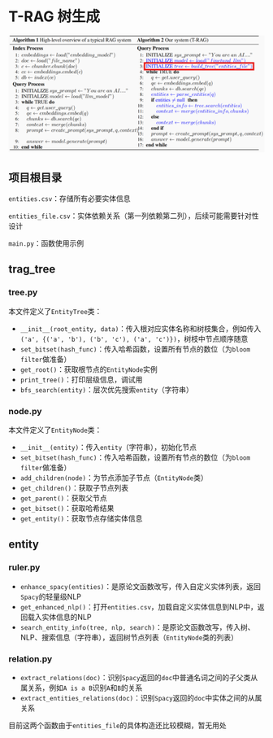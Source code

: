 # T-RAG 树生成

![](./asset/1.png)

## 项目根目录

`entities.csv`：存储所有必要实体信息

`entities_file.csv`：实体依赖关系（第一列依赖第二列），后续可能需要针对性设计

`main.py`：函数使用示例

## trag_tree

### tree.py

本文件定义了`EntityTree`类：

* `__init__(root_entity, data)`：传入根对应实体名称和树枝集合，例如传入`('a', {('a', 'b'), ('b', 'c'), ('a', 'c')})`，树枝中节点顺序随意
* `set_bitset(hash_func)`：传入哈希函数，设置所有节点的数位（为`bloom filter`做准备）
* `get_root()`：获取根节点的`EntityNode`实例
* `print_tree()`：打印层级信息，调试用
* `bfs_search(entity)`：层次优先搜索`entity`（字符串）

### node.py

本文件定义了`EntityNode`类：

* `__init__(entity)`：传入`entity`（字符串），初始化节点
* `set_bitset(hash_func)`：传入哈希函数，设置所有节点的数位（为`bloom filter`做准备）
* `add_children(node)`：为节点添加子节点（`EntityNode`类）
* `get_children()`：获取子节点列表
* `get_parent()`：获取父节点
* `get_bitset()`：获取哈希结果
* `get_entity()`：获取节点存储实体信息

## entity

### ruler.py

* `enhance_spacy(entities)`：是原论文函数改写，传入自定义实体列表，返回`Spacy`的轻量级NLP
* `get_enhanced_nlp()`：打开`entities.csv`，加载自定义实体信息到NLP中，返回载入实体信息的NLP
* `search_entity_info(tree, nlp, search)`：是原论文函数改写，传入树、NLP、搜索信息（字符串），返回树节点列表（`EntityNode`类的列表）

### relation.py

* `extract_relations(doc)`：识别`Spacy`返回的`doc`中普通名词之间的子父类从属关系，例如`A is a B`识别`A`和`B`的关系
* `extract_entities_relations(doc)`：识别`Spacy`返回的`doc`中实体之间的从属关系

目前这两个函数由于`entities_file`的具体构造还比较模糊，暂无用处